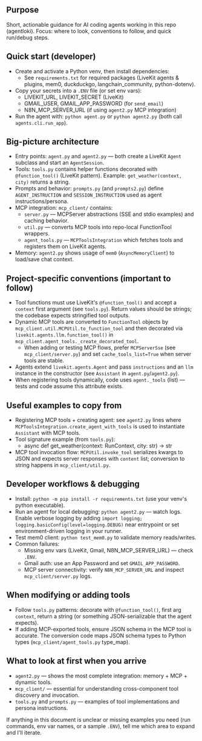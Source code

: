 ## Purpose

Short, actionable guidance for AI coding agents working in this repo (agentloki). Focus: where to look, conventions to follow, and quick run/debug steps.

## Quick start (developer)

- Create and activate a Python venv, then install dependencies:
  - See `requirements.txt` for required packages (LiveKit agents & plugins, mem0, duckduckgo, langchain_community, python-dotenv).
- Copy your secrets into a `.ENV` file (or set env vars):
  - LIVEKIT_URL, LIVEKIT_SECRET (LiveKit)
  - GMAIL_USER, GMAIL_APP_PASSWORD (for `send_email`)
  - N8N_MCP_SERVER_URL (if using `agent2.py` MCP integration)
- Run the agent with: `python agent.py` or `python agent2.py` (both call `agents.cli.run_app`).

## Big-picture architecture

- Entry points: `agent.py` and `agent2.py` — both create a LiveKit `Agent` subclass and start an `AgentSession`.
- Tools: `tools.py` contains helper functions decorated with `@function_tool()` (LiveKit pattern). Example: `get_weather(context, city)` returns a string.
- Prompts and behavior: `prompts.py` (and `prompts2.py`) define `AGENT_INSTRUCTION` and `SESSION_INSTRUCTION` used as agent instructions/persona.
- MCP integration: `mcp_client/` contains:
  - `server.py` — MCPServer abstractions (SSE and stdio examples) and caching behavior.
  - `util.py` — converts MCP tools into repo-local FunctionTool wrappers.
  - `agent_tools.py` — `MCPToolsIntegration` which fetches tools and registers them on LiveKit agents.
- Memory: `agent2.py` shows usage of `mem0` (`AsyncMemoryClient`) to load/save chat context.

## Project-specific conventions (important to follow)

- Tool functions must use LiveKit's `@function_tool()` and accept a `context` first argument (see `tools.py`). Return values should be strings; the codebase expects stringified tool outputs.
- Dynamic MCP tools are converted to `FunctionTool` objects by `mcp_client.util.MCPUtil.to_function_tool` and then decorated via `livekit.agents.llm.function_tool()` in `mcp_client.agent_tools._create_decorated_tool`.
  - When adding or testing MCP flows, prefer `MCPServerSse` (see `mcp_client/server.py`) and set `cache_tools_list=True` when server tools are stable.
- Agents extend `livekit.agents.Agent` and pass `instructions` and an `llm` instance in the constructor (see `Assistant` in `agent.py`/`agent2.py`).
- When registering tools dynamically, code uses `agent._tools` (list) — tests and code assume this attribute exists.

## Useful examples to copy from

- Registering MCP tools + creating agent: see `agent2.py` lines where `MCPToolsIntegration.create_agent_with_tools` is used to instantiate `Assistant` with MCP tools.
- Tool signature example (from `tools.py`):
  - async def get_weather(context: RunContext, city: str) -> str
- MCP tool invocation flow: `MCPUtil.invoke_tool` serializes kwargs to JSON and expects server responses with `content` list; conversion to string happens in `mcp_client/util.py`.

## Developer workflows & debugging

- Install: `python -m pip install -r requirements.txt` (use your venv's python executable).
- Run an agent for local debugging: `python agent2.py` — watch logs. Enable verbose logging by adding `import logging; logging.basicConfig(level=logging.DEBUG)` near entrypoint or set environment-driven logging in your runner.
- Test mem0 client: `python test_mem0.py` to validate memory reads/writes.
- Common failures:
  - Missing env vars (LiveKit, Gmail, N8N_MCP_SERVER_URL) — check `.ENV`.
  - Gmail auth: use an App Password and set `GMAIL_APP_PASSWORD`.
  - MCP server connectivity: verify `N8N_MCP_SERVER_URL` and inspect `mcp_client/server.py` logs.

## When modifying or adding tools

- Follow `tools.py` patterns: decorate with `@function_tool()`, first arg `context`, return a string (or something JSON-serializable that the agent expects).
- If adding MCP-exported tools, ensure JSON schema in the MCP tool is accurate. The conversion code maps JSON schema types to Python types (`mcp_client/agent_tools.py` type_map).

## What to look at first when you arrive

- `agent2.py` — shows the most complete integration: memory + MCP + dynamic tools.
- `mcp_client/` — essential for understanding cross-component tool discovery and invocation.
- `tools.py` and `prompts.py` — examples of tool implementations and persona instructions.

If anything in this document is unclear or missing examples you need (run commands, env var names, or a sample `.ENV`), tell me which area to expand and I'll iterate.
